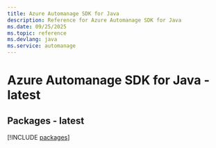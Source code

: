 ```yaml
---
title: Azure Automanage SDK for Java
description: Reference for Azure Automanage SDK for Java
ms.date: 09/25/2025
ms.topic: reference
ms.devlang: java
ms.service: automanage
---
```

# Azure Automanage SDK for Java - latest
## Packages - latest
[!INCLUDE [packages](automanage-index.md)]